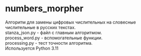 # numbers_morpher
Алгоритм для замены цифровых числительных на словесные числительные в русских текстах.<br />
stanza_json.py - файл с главным алгоритмом.<br />
process_word.py - вспомогательные функции.<br />
processing.py - тест точности алгоритма.<br />
Используется Python 3.11
